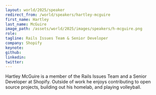 ```yaml
---
layout: world/2025/speaker
redirect_from: /world/speakers/hartley-mcguire
first_name: Hartley
last_name: McGuire
image_path: /assets/world/2025/images/speakers/h-mcguire.png
role:
tagline: Rails Issues Team & Senior Developer
company: Shopify
keynote:
github:
linkedin:
twitter:
---
```


Hartley McGuire is a member of the Rails Issues Team and a Senior Developer at Shopify. Outside of work he enjoys contributing to open source projects, building out his homelab, and playing volleyball.
